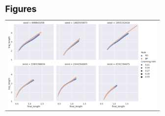 
# Figures

|                                |
|:-------------------------------|
| ![](./traj-learning-rate-.png) |
